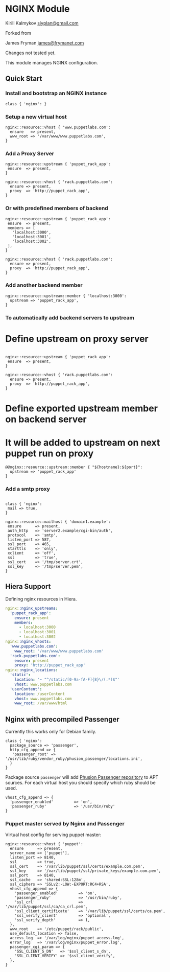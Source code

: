 # NGINX Module

Kirill Kalmykov <slyplan@gmail.com>

Forked from 

James Fryman <james@frymanet.com>

Changes not tested yet.

This module manages NGINX configuration.

## Quick Start

### Install and bootstrap an NGINX instance

```puppet
class { 'nginx': }
```

### Setup a new virtual host

```puppet
nginx::resource::vhost { 'www.puppetlabs.com':
  ensure   => present,
  www_root => '/var/www/www.puppetlabs.com',
}
```

### Add a Proxy Server

```puppet
nginx::resource::upstream { 'puppet_rack_app':
 ensure  => present,
}

nginx::resource::vhost { 'rack.puppetlabs.com':
  ensure => present,
  proxy  => 'http://puppet_rack_app',
}
```

### Or with predefined members of backend

```puppet
nginx::resource::upstream { 'puppet_rack_app':
 ensure  => present,
 members => [
   'localhost:3000',
   'localhost:3001',
   'localhost:3002',
 ],
}

nginx::resource::vhost { 'rack.puppetlabs.com':
  ensure => present,
  proxy  => 'http://puppet_rack_app',
}
```

### Add another backend member

```puppet
nginx::resource::upstream::member { 'localhost:3000':
  upstream => 'puppet_rack_app',
}
```

### To automatically add backend servers to upstream
# Define upstream on proxy server
```puppet

nginx::resource::upstream { 'puppet_rack_app':
 ensure  => present,
}

nginx::resource::vhost { 'rack.puppetlabs.com':
  ensure => present,
  proxy  => 'http://puppet_rack_app',
}
```

# Define exported upstream member on backend server
# It will be added to upstream on next puppet run on proxy

```puppet
@@nginx::resource::upstream::member { "${hostname}:${port}":
  upstream => 'puppet_rack_app'
}
```

### Add a smtp proxy

```puppet

class { 'nginx':
 mail => true,
}

nginx::resource::mailhost { 'domain1.example':
 ensure      => present,
 auth_http   => 'server2.example/cgi-bin/auth',
 protocol    => 'smtp',
 listen_port => 587,
 ssl_port    => 465,
 starttls    => 'only',
 xclient     => 'off',
 ssl         => 'true',
 ssl_cert    => '/tmp/server.crt',
 ssl_key     => '/tmp/server.pem',
}
```

## Hiera Support

Defining nginx resources in Hiera.

```yaml
nginx::nginx_upstreams:
  'puppet_rack_app':
    ensure: present
    members:
      - localhost:3000
      - localhost:3001
      - localhost:3002
nginx::nginx_vhosts:
  'www.puppetlabs.com':
    www_root: '/var/www/www.puppetlabs.com'
  'rack.puppetlabs.com':
    ensure: present
    proxy: 'http://puppet_rack_app'
nginx::nginx_locations:
  'static':
    location: '~ "^/static/[0-9a-fA-F]{8}\/(.*)$"'
    vhost: www.puppetlabs.com
  'userContent':
    location: /userContent
    vhost: www.puppetlabs.com
    www_root: /var/www/html
```

## Nginx with precompiled Passenger

Currently this works only for Debian family.

    class { 'nginx':
      package_source => 'passenger',
      http_cfg_append => {
       'passenger_root' => '/usr/lib/ruby/vendor_ruby/phusion_passenger/locations.ini',
      }
    }

Package source `passenger` will add [Phusion Passenger repository](https://oss-binaries.phusionpassenger.com/apt/passenger) to APT sources.
For each virtual host you should specify which ruby should be used.

    vhost_cfg_append => {
      'passenger_enabled'         => 'on',
      'passenger_ruby'            => '/usr/bin/ruby'
    }

### Puppet master served by Nginx and Passenger

Virtual host config for serving puppet master:

    nginx::resource::vhost { 'puppet':
      ensure      => present,
      server_name => ['puppet'],
      listen_port => 8140,
      ssl         => true,
      ssl_cert    => '/var/lib/puppet/ssl/certs/example.com.pem',
      ssl_key     => '/var/lib/puppet/ssl/private_keys/example.com.pem',
      ssl_port    => 8140,
      ssl_cache   => 'shared:SSL:128m',
      ssl_ciphers => 'SSLv2:-LOW:-EXPORT:RC4+RSA',
      vhost_cfg_append => {
        'passenger_enabled'         => 'on',
        'passenger_ruby'            => '/usr/bin/ruby',
        'ssl_crl'                   => '/var/lib/puppet/ssl/ca/ca_crl.pem',
        'ssl_client_certificate'    => '/var/lib/puppet/ssl/certs/ca.pem',
        'ssl_verify_client'         => 'optional',
        'ssl_verify_depth'          => 1,
      },
      www_root    => '/etc/puppet/rack/public',
      use_default_location => false,
      access_log  => '/var/log/nginx/puppet_access.log',
      error_log   => '/var/log/nginx/puppet_error.log',
      passenger_cgi_param => {
        'SSL_CLIENT_S_DN'   => '$ssl_client_s_dn',
        'SSL_CLIENT_VERIFY' => '$ssl_client_verify',
      },
    }

